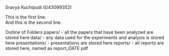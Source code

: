 Sravya Kuchipudi (G43099352)

<p>This is the first line.<br>
And this is the second line.</p>

Outline of Folders
	papers/ - all the papers that have been analyzed are stored here
	data/ - any data used for the experiments and analysis is stored here
 	presentations/ - presentations are stored here
 	reports/ - all reports are stored here, named as report_DATE.pdf 
